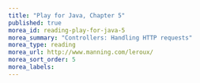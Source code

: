 ```yaml
---
title: "Play for Java, Chapter 5"
published: true
morea_id: reading-play-for-java-5
morea_summary: "Controllers: Handling HTTP requests"
morea_type: reading
morea_url: http://www.manning.com/leroux/
morea_sort_order: 5
morea_labels:
---
```


